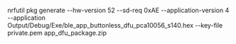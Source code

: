 nrfutil pkg generate --hw-version 52 --sd-req 0xAE --application-version 4 --application Output/Debug/Exe/ble_app_buttonless_dfu_pca10056_s140.hex --key-file private.pem app_dfu_package.zip
